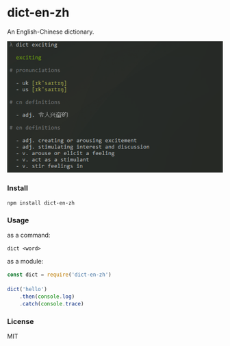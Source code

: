 # dict-en-zh

An English-Chinese dictionary.

![screenshot](./screenshot.png)

### Install

```
npm install dict-en-zh
```

### Usage

as a command:

```
dict <word>
```

as a module:

```javascript
const dict = require('dict-en-zh')

dict('hello')
    .then(console.log)
    .catch(console.trace)
```

### License

MIT
